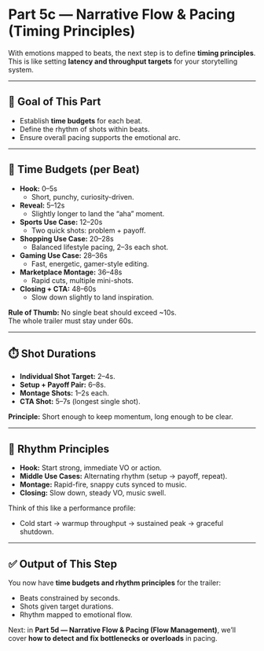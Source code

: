 # Part 5c — Narrative Flow & Pacing (Timing Principles)

With emotions mapped to beats, the next step is to define **timing principles**.  
This is like setting **latency and throughput targets** for your storytelling system.

---

## 🎯 Goal of This Part
- Establish **time budgets** for each beat.  
- Define the rhythm of shots within beats.  
- Ensure overall pacing supports the emotional arc.

---

## 🧩 Time Budgets (per Beat)
- **Hook:** 0–5s  
  - Short, punchy, curiosity-driven.  
- **Reveal:** 5–12s  
  - Slightly longer to land the “aha” moment.  
- **Sports Use Case:** 12–20s  
  - Two quick shots: problem + payoff.  
- **Shopping Use Case:** 20–28s  
  - Balanced lifestyle pacing, 2–3s each shot.  
- **Gaming Use Case:** 28–36s  
  - Fast, energetic, gamer-style editing.  
- **Marketplace Montage:** 36–48s  
  - Rapid cuts, multiple mini-shots.  
- **Closing + CTA:** 48–60s  
  - Slow down slightly to land inspiration.

**Rule of Thumb:** No single beat should exceed ~10s.  
The whole trailer must stay under 60s.

---

## ⏱️ Shot Durations
- **Individual Shot Target:** 2–4s.  
- **Setup + Payoff Pair:** 6–8s.  
- **Montage Shots:** 1–2s each.  
- **CTA Shot:** 5–7s (longest single shot).  

**Principle:** Short enough to keep momentum, long enough to be clear.

---

## 🎵 Rhythm Principles
- **Hook:** Start strong, immediate VO or action.  
- **Middle Use Cases:** Alternating rhythm (setup → payoff, repeat).  
- **Montage:** Rapid-fire, snappy cuts synced to music.  
- **Closing:** Slow down, steady VO, music swell.  

Think of this like a performance profile:  
- Cold start → warmup throughput → sustained peak → graceful shutdown.

---

## ✅ Output of This Step
You now have **time budgets and rhythm principles** for the trailer:  
- Beats constrained by seconds.  
- Shots given target durations.  
- Rhythm mapped to emotional flow.  

Next: in **Part 5d — Narrative Flow & Pacing (Flow Management)**, we’ll cover **how to detect and fix bottlenecks or overloads** in pacing.
